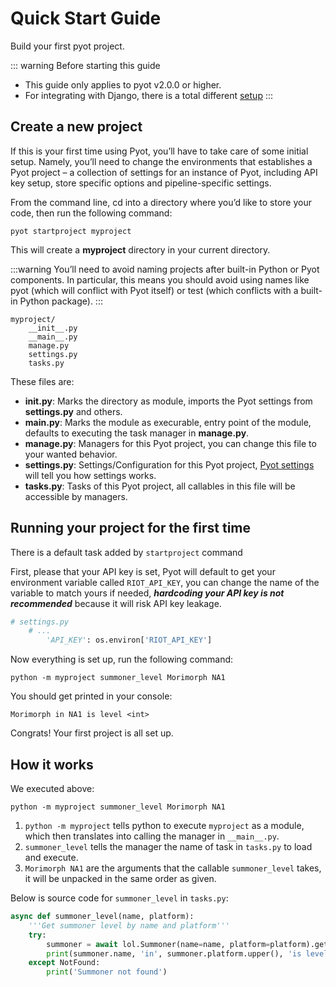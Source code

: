 # Quick Start Guide

Build your first pyot project.

::: warning Before starting this guide
* This guide only applies to pyot v2.0.0 or higher.
* For integrating with Django, there is a total different [setup](django.html)
:::

## Create a new project

If this is your first time using Pyot, you’ll have to take care of some initial setup. Namely, you’ll need to change the environments that establishes a Pyot project – a collection of settings for an instance of Pyot, including API key setup, store specific options and pipeline-specific settings.

From the command line, cd into a directory where you’d like to store your code, then run the following command:

```shell
pyot startproject myproject
```
This will create a **myproject** directory in your current directory.

:::warning
You’ll need to avoid naming projects after built-in Python or Pyot components. In particular, this means you should avoid using names like pyot (which will conflict with Pyot itself) or test (which conflicts with a built-in Python package).
:::

```shell
myproject/
    __init__.py
    __main__.py
    manage.py
    settings.py
    tasks.py
```

These files are:
* **__init__.py**: Marks the directory as module, imports the Pyot settings from **settings.py** and others.
* **__main__.py**: Marks the module as execurable, entry point of the module, defaults to executing the task manager in **manage.py**.
* **manage.py**: Managers for this Pyot project, you can change this file to your wanted behavior.
* **settings.py**: Settings/Configuration for this Pyot project, [Pyot settings](settings.html) will tell you how settings works.
* **tasks.py**: Tasks of this Pyot project, all callables in this file will be accessible by managers. 

## Running your project for the first time

There is a default task added by `startproject` command

First, please that your API key is set, Pyot will default to get your environment variable called `RIOT_API_KEY`, you can change the name of the variable to match yours if needed, ***hardcoding your API key is not recommended*** because it will risk API key leakage.

```python
# settings.py
    # ...
        'API_KEY': os.environ['RIOT_API_KEY'] 
```

Now everything is set up, run the following command:

```shell
python -m myproject summoner_level Morimorph NA1
```

You should get printed in your console:
```shell
Morimorph in NA1 is level <int>
```

Congrats! Your first project is all set up.

## How it works

We executed above:
```shell
python -m myproject summoner_level Morimorph NA1
```

1. `python -m myproject` tells python to execute `myproject` as a module, which then translates into calling the manager in `__main__.py`.
2. `summoner_level` tells the manager the name of task in `tasks.py` to load and execute.
3. `Morimorph NA1` are the arguments that the callable `summoner_level` takes, it will be unpacked in the same order as given.

Below is source code for `summoner_level` in `tasks.py`:

```python
async def summoner_level(name, platform):
    '''Get summoner level by name and platform'''
    try:
        summoner = await lol.Summoner(name=name, platform=platform).get()
        print(summoner.name, 'in', summoner.platform.upper(), 'is level', summoner.level)
    except NotFound:
        print('Summoner not found')
```

